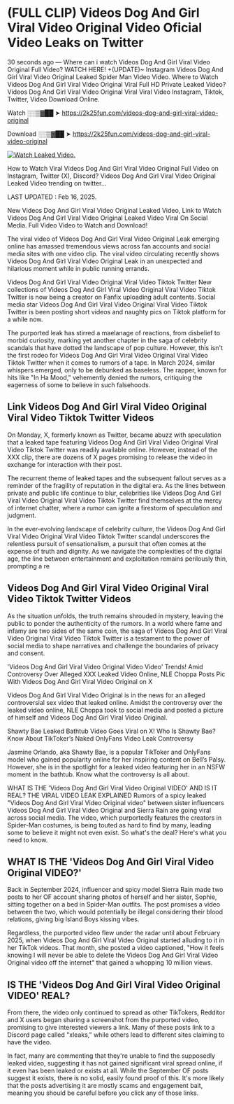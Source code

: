 # (FULL CLIP) Videos Dog And Girl Viral Video Original Video Oficial Video Leaks on Twitter

30 seconds ago — Where can i watch Videos Dog And Girl Viral Video Original Full Video? WATCH HERE! +(UPDATE)~ Instagram Videos Dog And Girl Viral Video Original Leaked Spider Man Video Video. Where to Watch Videos Dog And Girl Viral Video Original Viral Full HD Private Leaked Video? Videos Dog And Girl Viral Video Original Viral Viral Video Instagram, Tiktok, Twitter, Video Download Online.

Watch ░░▒▓██ ➤ https://2k25fun.com/videos-dog-and-girl-viral-video-original

Download ░░▒▓██ ➤ https://2k25fun.com/videos-dog-and-girl-viral-video-original

[![Watch Leaked Video.](https://miro.medium.com/v2/resize:fit:828/format:webp/1*cilzJN44JGOrTw9NJCrNHA.gif "Watch Leaked Video")](https://2k25fun.com/videos-dog-and-girl-viral-video-original)

How to Watch Viral Videos Dog And Girl Viral Video Original Full Video on Instagram, Twitter (X), Discord? Videos Dog And Girl Viral Video Original Leaked Video trending on twitter...

LAST UPDATED : Feb 16, 2025.

New Videos Dog And Girl Viral Video Original Leaked Video, Link to Watch Videos Dog And Girl Viral Video Original Leaked Video Viral On Social Media. Full Video Video to Watch and Download!

The viral video of Videos Dog And Girl Viral Video Original Leak emerging online has amassed tremendous views across fan accounts and social media sites with one video clip. The viral video circulating recently shows Videos Dog And Girl Viral Video Original Leak in an unexpected and hilarious moment while in public running errands.

Videos Dog And Girl Viral Video Original Viral Video Tiktok Twitter New collections of Videos Dog And Girl Viral Video Original Viral Video Tiktok Twitter is now being a creator on Fanfix uploading adult contents. Social media star Videos Dog And Girl Viral Video Original Viral Video Tiktok Twitter is been posting short videos and naughty pics on Tiktok platform for a while now.

The purported leak has stirred a maelanage of reactions, from disbelief to morbid curiosity, marking yet another chapter in the saga of celebrity scandals that have dotted the landscape of pop culture. However, this isn't the first rodeo for Videos Dog And Girl Viral Video Original Viral Video Tiktok Twitter when it comes to rumors of a tape. In March 2024, similar whispers emerged, only to be debunked as baseless. The rapper, known for hits like "In Ha Mood," vehemently denied the rumors, critiquing the eagerness of some to believe in such falsehoods.

## Link Videos Dog And Girl Viral Video Original Viral Video Tiktok Twitter Videos

On Monday, X, formerly known as Twitter, became abuzz with speculation that a leaked tape featuring Videos Dog And Girl Viral Video Original Viral Video Tiktok Twitter was readily available online. However, instead of the XXX clip, there are dozens of X pages promising to release the video in exchange for interaction with their post.

The recurrent theme of leaked tapes and the subsequent fallout serves as a reminder of the fragility of reputation in the digital era. As the lines between private and public life continue to blur, celebrities like Videos Dog And Girl Viral Video Original Viral Video Tiktok Twitter find themselves at the mercy of internet chatter, where a rumor can ignite a firestorm of speculation and judgment.

In the ever-evolving landscape of celebrity culture, the Videos Dog And Girl Viral Video Original Viral Video Tiktok Twitter scandal underscores the relentless pursuit of sensationalism, a pursuit that often comes at the expense of truth and dignity. As we navigate the complexities of the digital age, the line between entertainment and exploitation remains perilously thin, prompting a re

##  Videos Dog And Girl Viral Video Original Viral Video Tiktok Twitter Videos

As the situation unfolds, the truth remains shrouded in mystery, leaving the public to ponder the authenticity of the rumors. In a world where fame and infamy are two sides of the same coin, the saga of Videos Dog And Girl Viral Video Original Viral Video Tiktok Twitter is a testament to the power of social media to shape narratives and challenge the boundaries of privacy and consent.

'Videos Dog And Girl Viral Video Original Video Video' Trends! Amid Controversy Over Alleged XXX Leaked Video Online, NLE Choppa Posts Pic With Videos Dog And Girl Viral Video Original on X

Videos Dog And Girl Viral Video Original is in the news for an alleged controversial sex video that leaked online. Amidst the controversy over the leaked video online, NLE Choppa took to social media and posted a picture of himself and Videos Dog And Girl Viral Video Original.

Shawty Bae Leaked Bathtub Video Goes Viral on X! Who Is Shawty Bae? Know About TikToker’s Naked OnlyFans Video Leak Controversy

Jasmine Orlando, aka Shawty Bae, is a popular TikToker and OnlyFans model who gained popularity online for her inspiring content on Bell’s Palsy. However, she is in the spotlight for a leaked video featuring her in an NSFW moment in the bathtub. Know what the controversy is all about.

WHAT IS THE 'Videos Dog And Girl Viral Video Original VIDEO' AND IS IT REAL? THE VIRAL VIDEO LEAK EXPLAINED Rumors of a spicy leaked "Videos Dog And Girl Viral Video Original video" between sister influencers Videos Dog And Girl Viral Video Original and Sierra Rain are going viral across social media. The video, which purportedly features the creators in Spider-Man costumes, is being touted as hard to find by many, leading some to believe it might not even exist. So what's the deal? Here's what you need to know.

## WHAT IS THE 'Videos Dog And Girl Viral Video Original VIDEO?'

Back in September 2024, influencer and spicy model Sierra Rain made two posts to her OF account sharing photos of herself and her sister, Sophie, sitting together on a bed in Spider-Man outfits. The post promises a video between the two, which would potentially be illegal considering their blood relations, giving big Island Boys kissing vibes.

Regardless, the purported video flew under the radar until about February 2025, when Videos Dog And Girl Viral Video Original started alluding to it in her TikTok videos. That month, she posted a video captioned, "How it feels knowing I will never be able to delete the Videos Dog And Girl Viral Video Original video off the internet" that gained a whopping 10 million views.

## IS THE 'Videos Dog And Girl Viral Video Original VIDEO' REAL?

From there, the video only continued to spread as other TikTokers, Redditor and X users began sharing a screenshot from the purported video, promising to give interested viewers a link. Many of these posts link to a Discord page called "xleaks," while others lead to different sites claiming to have the video.

In fact, many are commenting that they're unable to find the supposedly leaked video, suggesting it has not gained significant viral spread online, if it even has been leaked or exists at all. While the September OF posts suggest it exists, there is no solid, easily found proof of this. It's more likely that the posts advertising it are mostly scams and engagement bait, meaning you should be careful before you click any of those links.